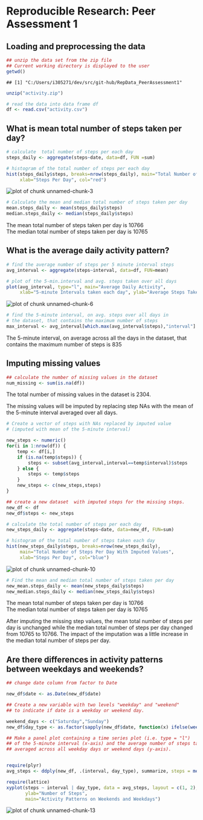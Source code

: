 # Reproducible Research: Peer Assessment 1

## Loading and preprocessing the data


```r
## unzip the data set from the zip file
## Current working directory is displayed to the user 
getwd()
```

```
## [1] "C:/Users/i305271/dev/src/git-hub/RepData_PeerAssessment1"
```

```r
unzip("activity.zip")

# read the data into data frame df
df <- read.csv("activity.csv")
```

## What is mean total number of steps taken per day?


```r
# calculate  total number of steps per each day
steps_daily <- aggregate(steps~date, data=df, FUN =sum)
```

```r
# histogram of the total number of steps per each day
hist(steps_daily$steps, breaks=nrow(steps_daily), main="Total Number of Steps Per Day",
     xlab="Steps Per Day", col="red")
```

![plot of chunk unnamed-chunk-3](figure/unnamed-chunk-3.png) 

```r
# Calculate the mean and median total number of steps taken per day
mean.steps_daily <- mean(steps_daily$steps)
median.steps_daily <- median(steps_daily$steps)
```
The mean total number of steps taken per day is 10766  
The median total number of steps taken per day is 10765

## What is the average daily activity pattern?


```r
# find the average number of steps per 5 minute interval steps
avg_interval <- aggregate(steps~interval, data=df, FUN=mean)
```

```r
# plot of the 5-min.interval and avg. steps taken over all days
plot(avg_interval, type="l", main="Average Daily Activity",
     xlab="5-minute Intervals taken each day", ylab="Average Steps Taken Over All Days")
```

![plot of chunk unnamed-chunk-6](figure/unnamed-chunk-6.png) 

```r
# find the 5-minute interval, on avg. steps over all days in   
# the dataset, that contains the maximum number of steps
max_interval <- avg_interval[which.max(avg_interval$steps),"interval"]
```
The 5-minute interval, on average across all the days in the dataset, that contains the maximum number of steps is 835


## Imputing missing values

```r
## calculate the number of missing values in the dataset 
num_missing <- sum(is.na(df))
```
The total number of missing values in the dataset is 2304.  

The missing values will be imputed by replacing step NAs with the mean of the 5-minute interval averaged over all days.


```r
# Create a vector of steps with NAs replaced by imputed value 
# (imputed with mean of the 5-minute interval)

new_steps <- numeric()
for(i in 1:nrow(df)) {
    temp <- df[i,]
    if (is.na(temp$steps)) {
        steps <- subset(avg_interval,interval==temp$interval)$steps
    } else {
        steps <- temp$steps
    }
    new_steps <- c(new_steps,steps)
}

## create a new dataset  with imputed steps for the missing steps.
new_df <- df
new_df$steps <- new_steps

# calculate the total number of steps per each day
new_steps_daily <- aggregate(steps~date, data=new_df, FUN=sum)
```

```r
# histogram of the total number of steps taken each day
hist(new_steps_daily$steps, breaks=nrow(new_steps_daily), 
     main="Total Number of Steps Per Day With Imputed Values",
     xlab="Steps Per Day", col="blue")
```

![plot of chunk unnamed-chunk-10](figure/unnamed-chunk-10.png) 

```r
# Find the mean and median total number of steps taken per day
new_mean.steps_daily <- mean(new_steps_daily$steps)
new_median.steps_daily <- median(new_steps_daily$steps)
```
The mean total number of steps taken per day is 10766  
The median total number of steps taken per day is 10765

After imputing the missing step values, the mean total number of steps per day is unchanged while the median total number of steps per day changed from 10765 to 10766. 
The impact of the imputation was a little increase in the median total number of steps per day.

## Are there differences in activity patterns between weekdays and weekends?


```r
## change date column from factor to Date

new_df$date <- as.Date(new_df$date)

## Create a new variable with two levels "weekday" and "weekend" 
## to indicate if date is a weekday or weekend day.

weekend_days <- c("Saturday","Sunday")
new_df$day_type <- as.factor(sapply(new_df$date, function(x) ifelse(weekdays(x) %in% weekend_days,"weekend","weekday")))
```

```r
## Make a panel plot containing a time series plot (i.e. type = "l") 
## of the 5-minute interval (x-axis) and the average number of steps taken, 
## averaged across all weekday days or weekend days (y-axis).


require(plyr)
avg_steps <- ddply(new_df, .(interval, day_type), summarize, steps = mean(steps))

require(lattice)
xyplot(steps ~ interval | day_type, data = avg_steps, layout = c(1, 2), type = "l", 
       ylab="Number of Steps",
       main="Activity Patterns on Weekends and Weekdays")
```

![plot of chunk unnamed-chunk-13](figure/unnamed-chunk-13.png) 
